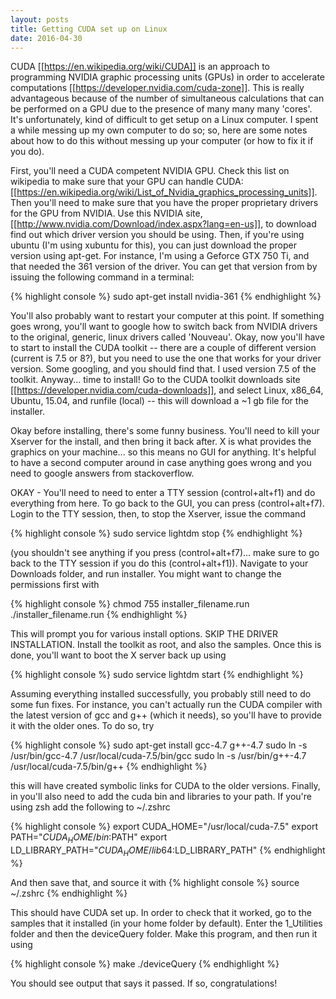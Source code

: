 ```yaml
---
layout: posts
title: Getting CUDA set up on Linux
date: 2016-04-30
---
```



CUDA [[https://en.wikipedia.org/wiki/CUDA]] is an approach to programming NVIDIA graphic processing units (GPUs) in order to accelerate computations [[https://developer.nvidia.com/cuda-zone]]. This is really advantageous because of the number of simultaneous calculations that can be performed on a GPU due to the presence of many many many 'cores'. It's unfortunately, kind of difficult to get setup on a Linux computer. I spent a while messing up my own computer to do so; so, here are some notes about how to do this without messing up your computer (or how to fix it if you do).

First, you'll need a CUDA competent NVIDIA GPU. Check this list on wikipedia to make sure that your GPU can handle CUDA: [[https://en.wikipedia.org/wiki/List_of_Nvidia_graphics_processing_units]]. Then you'll need to make sure that you have the proper proprietary drivers for the GPU from NVIDIA. Use this NVIDIA site, [[http://www.nvidia.com/Download/index.aspx?lang=en-us]], to download find out which driver version you should be using. Then, if you're using ubuntu (I'm using xubuntu for this), you can just download the proper version using apt-get.
For instance, I'm using a Geforce GTX 750 Ti, and that needed the 361 version of the driver. You can get that version from by issuing the following command in a terminal:

{% highlight console %}
sudo apt-get install nvidia-361
{% endhighlight %} 

You'll also probably want to restart your computer at this point. If something goes wrong, you'll want to google how to switch back from NVIDIA drivers to the original, generic, linux drivers called 'Nouveau'. Okay, now you'll have to start to install the CUDA toolkit -- there are a couple of different version (current is 7.5 or 8?), but you need to use the one that works for your driver version. Some googling, and you should find that. I used version 7.5 of the toolkit. Anyway... time to install! Go to the CUDA toolkit downloads site [[https://developer.nvidia.com/cuda-downloads]], and select Linux, x86\_64, Ubuntu, 15.04, and runfile (local) -- this will download a ~1 gb file for the installer. 

Okay before installing, there's some funny business. You'll need to kill your Xserver for the install, and then bring it back after. X is what provides the graphics on your machine... so this means no GUI for anything. It's helpful to have a second computer around in case anything goes wrong and you need to google answers from stackoverflow.

OKAY - You'll need to need to enter a TTY session (control+alt+f1) and do everything from here. To go back to the GUI, you can press (control+alt+f7). Login to the TTY session, then, to stop the Xserver, issue the command 

{% highlight console %}
sudo service lightdm stop
{% endhighlight %}

(you shouldn't see anything if you press (control+alt+f7)... make sure to go back to the TTY session if you do this (control+alt+f1)). Navigate to your Downloads folder, and run installer. You might want to change the permissions first with 

{% highlight console %}
chmod 755 installer_filename.run
./installer_filename.run
{% endhighlight %}

This will prompt you for various install options. SKIP THE DRIVER INSTALLATION. Install the toolkit as root, and also the samples. Once this is done, you'll want to boot the X server back up using 

{% highlight console %}
sudo service lightdm start
{% endhighlight %}

Assuming everything installed successfully, you probably still need to do some fun fixes. For instance, you can't actually run the CUDA compiler with the latest version of gcc and g++ (which it needs), so you'll have to provide it with the older ones. To do so, try

{% highlight console %}
sudo apt-get install gcc-4.7 g++-4.7
sudo ln -s /usr/bin/gcc-4.7 /usr/local/cuda-7.5/bin/gcc
sudo ln -s /usr/bin/g++-4.7 /usr/local/cuda-7.5/bin/g++
{% endhighlight %}

this will have created symbolic links for CUDA to the older versions. Finally, in you'll also need to add the cuda bin and libraries to your path. If you're using zsh add the following to ~/.zshrc

{% highlight console %}
export CUDA_HOME="/usr/local/cuda-7.5"
export PATH="${CUDA_HOME}/bin:$PATH"
export LD_LIBRARY_PATH="${CUDA_HOME}/lib64:$LD_LIBRARY_PATH"
{% endhighlight %}

And then save that, and source it with 
{% highlight console %}
source ~/.zshrc
{% endhighlight %}

This should have CUDA set up. In order to check that it worked, go to the samples that it installed (in your home folder by default). Enter the 1\_Utilities folder and then the deviceQuery folder. Make this program, and then run it using

{% highlight console %}
make
./deviceQuery
{% endhighlight %}

You should see output that says it passed. If so, congratulations!
